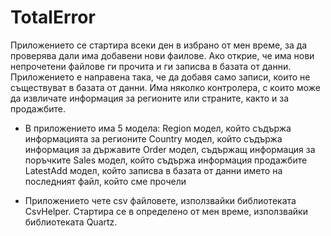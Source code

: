 # TotalError
 
Приложението се стартира всеки ден в избрано от мен време, за да проверява дали има добавени нови фаилове. Ако открие, че има нови непрочетени файлове ги прочита и ги записва в базата от данни. Приложението е направена така, че да добавя само записи, които не съществуват в базата от данни. Има няколко контролера, с които може да извличате информация за регионите или страните, както и за продажбите. 
 * В приложението има 5 модела:
    Region модел, който съдържа информацията за регионите
    Country модел, който съдържа информация за държавите
    Order модел, съдържащ информация за поръчките
    Sales модел, който съдържа информация продажбите
    LatestAdd модел, който записва в базата от данни името на последният файл, който сме прочели
    
 * Приложението чете csv файловете, използвайки библиотеката CsvHelper. Стартира се в определено от мен време, използвайки библиотеката Quartz.
    
